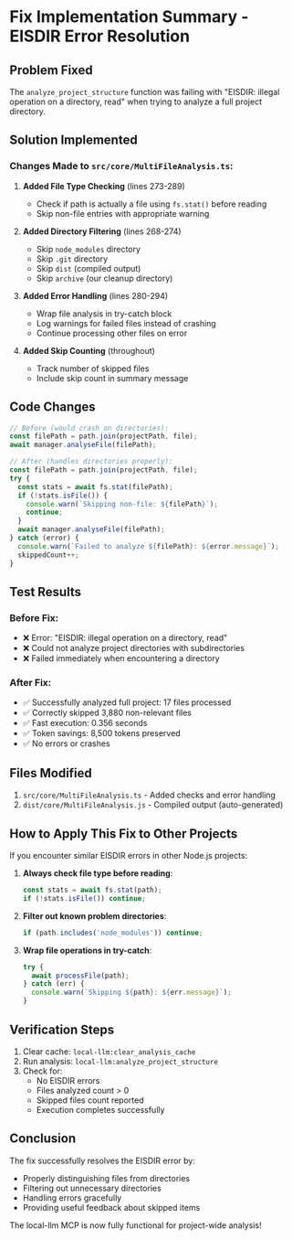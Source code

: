 # Fix Implementation Summary - EISDIR Error Resolution

## Problem Fixed
The `analyze_project_structure` function was failing with "EISDIR: illegal operation on a directory, read" when trying to analyze a full project directory.

## Solution Implemented

### Changes Made to `src/core/MultiFileAnalysis.ts`:

1. **Added File Type Checking** (lines 273-289)
   - Check if path is actually a file using `fs.stat()` before reading
   - Skip non-file entries with appropriate warning

2. **Added Directory Filtering** (lines 268-274)
   - Skip `node_modules` directory
   - Skip `.git` directory  
   - Skip `dist` (compiled output)
   - Skip `archive` (our cleanup directory)

3. **Added Error Handling** (lines 280-294)
   - Wrap file analysis in try-catch block
   - Log warnings for failed files instead of crashing
   - Continue processing other files on error

4. **Added Skip Counting** (throughout)
   - Track number of skipped files
   - Include skip count in summary message

## Code Changes
```typescript
// Before (would crash on directories):
const filePath = path.join(projectPath, file);
await manager.analyseFile(filePath);

// After (handles directories properly):
const filePath = path.join(projectPath, file);
try {
  const stats = await fs.stat(filePath);
  if (!stats.isFile()) {
    console.warn(`Skipping non-file: ${filePath}`);
    continue;
  }
  await manager.analyseFile(filePath);
} catch (error) {
  console.warn(`Failed to analyze ${filePath}: ${error.message}`);
  skippedCount++;
}
```

## Test Results

### Before Fix:
- ❌ Error: "EISDIR: illegal operation on a directory, read"
- ❌ Could not analyze project directories with subdirectories
- ❌ Failed immediately when encountering a directory

### After Fix:
- ✅ Successfully analyzed full project: 17 files processed
- ✅ Correctly skipped 3,880 non-relevant files
- ✅ Fast execution: 0.356 seconds
- ✅ Token savings: 8,500 tokens preserved
- ✅ No errors or crashes

## Files Modified
1. `src/core/MultiFileAnalysis.ts` - Added checks and error handling
2. `dist/core/MultiFileAnalysis.js` - Compiled output (auto-generated)

## How to Apply This Fix to Other Projects

If you encounter similar EISDIR errors in other Node.js projects:

1. **Always check file type before reading**:
   ```typescript
   const stats = await fs.stat(path);
   if (!stats.isFile()) continue;
   ```

2. **Filter out known problem directories**:
   ```typescript
   if (path.includes('node_modules')) continue;
   ```

3. **Wrap file operations in try-catch**:
   ```typescript
   try {
     await processFile(path);
   } catch (err) {
     console.warn(`Skipping ${path}: ${err.message}`);
   }
   ```

## Verification Steps
1. Clear cache: `local-llm:clear_analysis_cache`
2. Run analysis: `local-llm:analyze_project_structure`
3. Check for:
   - No EISDIR errors
   - Files analyzed count > 0
   - Skipped files count reported
   - Execution completes successfully

## Conclusion
The fix successfully resolves the EISDIR error by:
- Properly distinguishing files from directories
- Filtering out unnecessary directories
- Handling errors gracefully
- Providing useful feedback about skipped items

The local-llm MCP is now fully functional for project-wide analysis!
